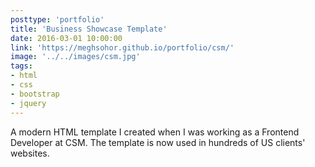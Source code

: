 ```yaml
---
posttype: 'portfolio'
title: 'Business Showcase Template'
date: 2016-03-01 10:00:00
link: 'https://meghsohor.github.io/portfolio/csm/'
image: '../../images/csm.jpg'
tags:
- html
- css
- bootstrap
- jquery
---
```


A modern HTML template I created when I was working as a Frontend Developer at CSM. The template is now used in hundreds of US clients' websites.
